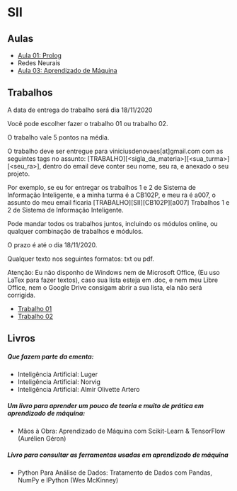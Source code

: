 # SII

## Aulas

 * [Aula 01: Prolog](sii_files/aulas/01-prolog/aula-prolog.html)
 * Redes Neurais
 * [Aula 03: Aprendizado de Máquina](sii_files/aulas/03-aprendizado_maquina/introducao.md)

## Trabalhos

A data de entrega do trabalho será dia 18/11/2020

Você pode escolher fazer o trabalho 01 ou trabalho 02.

O trabalho vale 5 pontos na média.

O trabalho deve ser entregue para viniciusdenovaes[at]gmail.com com as seguintes tags no assunto: [TRABALHO][<sigla_da_materia>][<sua_turma>][<seu_ra>], dentro do email deve conter seu nome, seu ra, e anexado o seu projeto.

Por exemplo, se eu for entregar os trabalhos 1 e 2 de Sistema de Informação Inteligente, e a minha turma é a CB102P, e meu ra é a007, o assunto do meu email ficaria [TRABALHO][SII][CB102P][a007] Trabalhos 1 e 2 de Sistema de Informação Inteligente.

Pode mandar todos os trabalhos juntos, incluindo os módulos online, ou qualquer combinação de trabalhos e módulos.

O prazo é até o dia 18/11/2020.

Qualquer texto nos seguintes formatos: txt ou pdf.

Atenção: Eu não disponho de Windows nem de Microsoft Office, (Eu uso LaTex para fazer textos), caso sua lista esteja em .doc, e nem meu Libre Office, nem o Google Drive consigam abrir a sua lista, ela não será corrigida.

 * [Trabalho 01](sii_files/trabalhos/01/trabalhoProlog_mindist.md)
 * [Trabalho 02](sii_files/trabalhos/02/trabalho_classificacao.md)

## Livros

##### Que fazem parte da ementa:
- Inteligência Artificial: Luger
- Inteligência Artificial: Norvig
- Inteligência Artificial: Almir Olivette Artero

##### Um livro para aprender um pouco de teoria e muito de prática em aprendizado de máquina:

- Mãos à Obra: Aprendizado de Máquina com Scikit-Learn & TensorFlow (Aurélien Géron)

##### Livro para consultar as ferramentas usadas em aprendizado de máquina

 - Python Para Análise de Dados: Tratamento de Dados com Pandas, NumPy e IPython (Wes McKinney)
